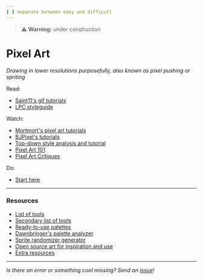 ```yaml
---
[ ] separate between easy and difficult 
---
```


>:warning: **Warning:** under construction
# Pixel Art
_Drawing in lower resolutions purposefully, also known as pixel pushing or spriting_

Read:
* [Saint11's gif tutorials](https://saint11.org/blog/pixel-art-tutorials/)
* [LPC styleguide](https://lpc.opengameart.org/static/LPC-Style-Guide/build/styleguide.html)

Watch:
* [Mortmort's pixel art tutorials](https://www.youtube.com/playlist?list=PLR3Ra9cf8aV06i2jKmgKvcYVHI86-4K_b)
* [BJPixel's tutorials](https://www.youtube.com/playlist?list=PLxfQIomHccxvoTON6hXhfZyAUdFXd-z1P)
* [Top-down style analysis and tutorial](https://youtu.be/2JCG4fCmeHk)
* [Pixel Art 101](https://www.youtube.com/playlist?list=PLmac3HPrav-9UWt-ahViIZxpyQxJ2wPSH)
* [Pixel Art Critiques](https://www.youtube.com/playlist?list=PLmac3HPrav-9bIEd67mbF7ovn0XnD5_0V)

Do:
* [Start here](https://lospec.com/articles/pixel-art-where-to-start/)


---

### Resources

* [List of tools](https://lospec.com/pixel-art-software-list/)
* [Secondary list of tools](https://github.com/collections/pixel-art-tools)
* [Ready-to-use palettes](https://lospec.com/palette-list)
* [Dawnbringer's palette analyzer](https://lospec.com/palettes/dawnbringer-palette-analyser)
* [Sprite randomizer generator](https://lospec.com/procedural-pixel-art-generator/)
* [Open source art for inspiration and use](https://opengameart.org)
* [Extra resources](https://lospec.com/resources/)

---

_Is there an error or something cool missing? Send an [issue](https://github.com/octoshrimpy/learn/issues/new)!_
